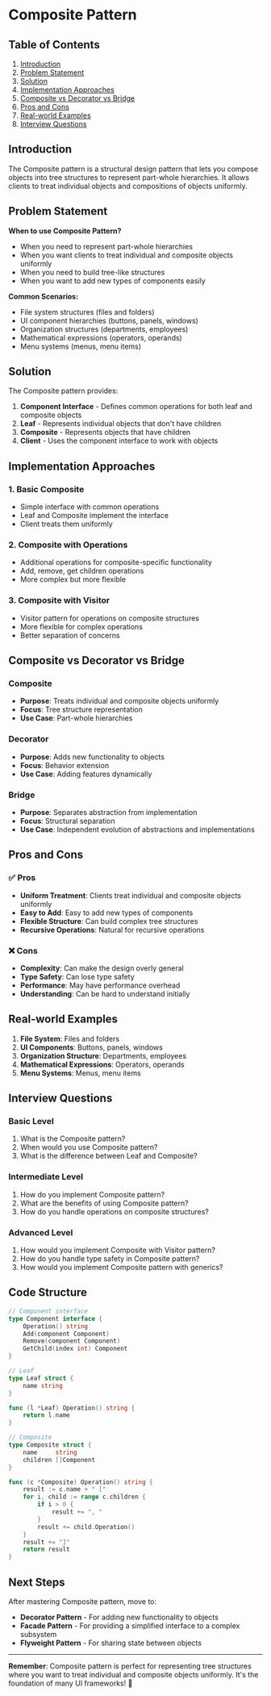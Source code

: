 # Composite Pattern

## Table of Contents
1. [Introduction](#introduction)
2. [Problem Statement](#problem-statement)
3. [Solution](#solution)
4. [Implementation Approaches](#implementation-approaches)
5. [Composite vs Decorator vs Bridge](#composite-vs-decorator-vs-bridge)
6. [Pros and Cons](#pros-and-cons)
7. [Real-world Examples](#real-world-examples)
8. [Interview Questions](#interview-questions)

## Introduction

The Composite pattern is a structural design pattern that lets you compose objects into tree structures to represent part-whole hierarchies. It allows clients to treat individual objects and compositions of objects uniformly.

## Problem Statement

**When to use Composite Pattern?**
- When you need to represent part-whole hierarchies
- When you want clients to treat individual and composite objects uniformly
- When you need to build tree-like structures
- When you want to add new types of components easily

**Common Scenarios:**
- File system structures (files and folders)
- UI component hierarchies (buttons, panels, windows)
- Organization structures (departments, employees)
- Mathematical expressions (operators, operands)
- Menu systems (menus, menu items)

## Solution

The Composite pattern provides:
1. **Component Interface** - Defines common operations for both leaf and composite objects
2. **Leaf** - Represents individual objects that don't have children
3. **Composite** - Represents objects that have children
4. **Client** - Uses the component interface to work with objects

## Implementation Approaches

### 1. Basic Composite
- Simple interface with common operations
- Leaf and Composite implement the interface
- Client treats them uniformly

### 2. Composite with Operations
- Additional operations for composite-specific functionality
- Add, remove, get children operations
- More complex but more flexible

### 3. Composite with Visitor
- Visitor pattern for operations on composite structures
- More flexible for complex operations
- Better separation of concerns

## Composite vs Decorator vs Bridge

### Composite
- **Purpose**: Treats individual and composite objects uniformly
- **Focus**: Tree structure representation
- **Use Case**: Part-whole hierarchies

### Decorator
- **Purpose**: Adds new functionality to objects
- **Focus**: Behavior extension
- **Use Case**: Adding features dynamically

### Bridge
- **Purpose**: Separates abstraction from implementation
- **Focus**: Structural separation
- **Use Case**: Independent evolution of abstractions and implementations

## Pros and Cons

### ✅ Pros
- **Uniform Treatment**: Clients treat individual and composite objects uniformly
- **Easy to Add**: Easy to add new types of components
- **Flexible Structure**: Can build complex tree structures
- **Recursive Operations**: Natural for recursive operations

### ❌ Cons
- **Complexity**: Can make the design overly general
- **Type Safety**: Can lose type safety
- **Performance**: May have performance overhead
- **Understanding**: Can be hard to understand initially

## Real-world Examples

1. **File System**: Files and folders
2. **UI Components**: Buttons, panels, windows
3. **Organization Structure**: Departments, employees
4. **Mathematical Expressions**: Operators, operands
5. **Menu Systems**: Menus, menu items

## Interview Questions

### Basic Level
1. What is the Composite pattern?
2. When would you use Composite pattern?
3. What is the difference between Leaf and Composite?

### Intermediate Level
1. How do you implement Composite pattern?
2. What are the benefits of using Composite pattern?
3. How do you handle operations on composite structures?

### Advanced Level
1. How would you implement Composite with Visitor pattern?
2. How do you handle type safety in Composite pattern?
3. How would you implement Composite pattern with generics?

## Code Structure

```go
// Component interface
type Component interface {
    Operation() string
    Add(component Component)
    Remove(component Component)
    GetChild(index int) Component
}

// Leaf
type Leaf struct {
    name string
}

func (l *Leaf) Operation() string {
    return l.name
}

// Composite
type Composite struct {
    name     string
    children []Component
}

func (c *Composite) Operation() string {
    result := c.name + " ["
    for i, child := range c.children {
        if i > 0 {
            result += ", "
        }
        result += child.Operation()
    }
    result += "]"
    return result
}
```

## Next Steps

After mastering Composite pattern, move to:
- **Decorator Pattern** - For adding new functionality to objects
- **Facade Pattern** - For providing a simplified interface to a complex subsystem
- **Flyweight Pattern** - For sharing state between objects

---

**Remember**: Composite pattern is perfect for representing tree structures where you want to treat individual and composite objects uniformly. It's the foundation of many UI frameworks! 🚀

